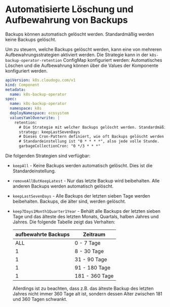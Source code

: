 # Automatisierte Löschung und Aufbewahrung von Backups

Backups können automatisch gelöscht werden.
Standardmäßig werden keine Backups gelöscht.

Um zu steuern, welche Backups gelöscht werden, kann eine von mehreren Aufbewahrungsstrategien aktiviert werden.
Die Strategie kann in der `k8s-backup-operator-retention` ConfigMap konfiguriert werden:
Automatisches Löschen und die Aufbewahrung können über die Values der Komponente konfiguriert werden.

```yaml backup-operator-component.yaml
apiVersion: k8s.cloudogu.com/v1
kind: Component
metadata:
  name: k8s-backup-operator
spec:
  name: k8s-backup-operator
  namespace: k8s
  deployNamespace: ecosystem
  valuesYamlOverwrite: |
    retention:
      # Die Strategie mit welcher Backups gelöscht werden. Standardmäßig is es keepAll.
      strategy: keepLastSevenDays
      # Dieses Cron-Pattern definiert, wie oft Backups gelöscht werden sollen.
      # Standardeinstellung ist "0 * * * *", also jede volle Stunde.
      garbageCollectionCron: "0 */3 * * *"
```

Die folgenden Strategien sind verfügbar:
- `keepAll` - Keine Backups werden automatisch gelöscht. Dies ist die Standardeinstellung.
- `removeAllButKeepLatest` - Nur das letzte Backup wird beibehalten. Alle anderen Backups werden automatisch gelöscht.
- `keepLastSevenDays` - Alle Backups der letzten sieben Tage werden beibehalten. Backups, die älter sind, werden gelöscht.
- `keep7Days1Month1Quarter1Year` - Behält alle Backups der letzten sieben Tage und das älteste des letzten Monats, Quartals, halben Jahres und Jahres.
  Die folgende Tabelle zeigt das Verhalten:
  
  | aufbewahrte Backups | Zeitraum       |
  |---------------------|----------------|
  | ALL                 | 0 - 7 Tage     |
  | 1                   | 8 - 30 Tage    |
  | 1                   | 31 - 90 Tage   |
  | 1                   | 91 - 180 Tage  |
  | 1                   | 181 - 360 Tage |
  Allerdings ist zu beachten, dass z.B. das älteste Backup des letzten Jahres nicht immer 360 Tage alt ist,
  sondern dessen Alter zwischen 181 und 360 Tagen schwankt.